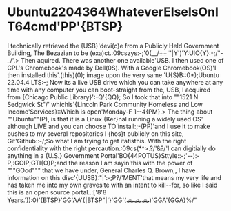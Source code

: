 # Ubuntu2204364WhateverElseIsOnIT64cmd'PP'{BTSP}
I technically retrieved the {USB}'devi(c)e from a Publicly Held Government Building, The Bezazian to be (exa)ct.:09cszys:-;'0(__/++'"|Y')'Y:UIO{Y}:-;/"-_/'.> Then aquired. There was another one available'USB. I then used one of CPL's Chromebook's made by Dell(0S). With a Google Chromebook(OS)'I then installed this'.(this)(0); image upon the very same 'U{S}B::0*);Ubuntu 22.04.4 LTS:-; Now its a live USB drive which you can take anywhere at any time with any computer you can boot-straight from the, USB, I acquired from {Chicago Public Library}':-Q'{QQ}; So I took that into ""1521 N Sedgwick St"/' whichis'{Lincoln Park Community Homeless and Low Income'Services}::Which is open'Monday-F 1--4{PM}.> The thing about ""Ubuntu""(P), is that it is a Linux {Ker}nal running a widely used OS' although LIVE and you can choose TO'install:;-(PP)'and I use it to make pushes to my several repositories I {hos}t publicly on this site, Git'Github::-/;So what I am trying to get itatisthis. With the right confidentiality with the right percaution.:09cs(*^>.?/'<t>&?/'I can digitially do anything in a {U.S.} Government Portal'BO{44POTUS}Sttyle::-;'--):-P;:GOIP;GTI{O}P;and the reason I am sayin'this with the power of """GOod""" that we have under, General Charles Q. Brown,, I have information on this disc'{UUSB}:"|':-;P?/'MENT'that means my very life and has taken me into my own gravesite with an intent to kill--for, so like I said this is an open source portal..:['8'8 Years.')):0)'{BTSP}'GG'AA'{|BTSP"|'}'GG'(🛻🛻🛻)'GGA'{GGA}%/"
